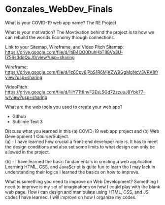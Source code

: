 # Gonzales_WebDev_Finals


What is your COVID-19 web app name?
  The RE Project

What is your motivation?
  The Movtivation behind the project is to how we can rebuild the worlds Economy through connections.
  
Link to your Sitemap, Wireframe, and Video Pitch
  Sitemap: https://drive.google.com/file/d/1tiB4QO0DuhHbT88Vo3U-IZ56s3ddQuJG/view?usp=sharing
  
  Wireframe: https://drive.google.com/file/d/1z6Cpv6jPbS1R6MjKZW9GgMgNcV3VRV8f/view?usp=sharing
  
  VideoPitch: https://drive.google.com/file/d/1llY7Tt8nvF2EsL5Gd72zzuuJ8Ybk77-w/view?usp=sharing
  
What are the web tools you used to create your web app?
  * Github
  * Sublime Text 3
  
Discuss what you learned in this (a) COVID-19 web app project and (b) Web Development 1 Course/Subject.  
  (a)
    - I have learned how crucial a front-end developer role is. It has to meet the design conditions and also set some limits to 
      what design can only be allowed in the project.
      
  (b)
    - I have learned the basic fundamentals in creating a web application. Learning HTML, CSS, and JavaScript is quite fun to learn
      tho I may lack in understanding their logics I learned the basics on how to improve.
      
What is something you need to improve on Web Development?
    Something I need to improve is my set of imaginations on how I could play with the blank web page. How i can design and manipulate
    using HTML, CSS, and JS codes I have learned. I will improve on how I organize my codes.
